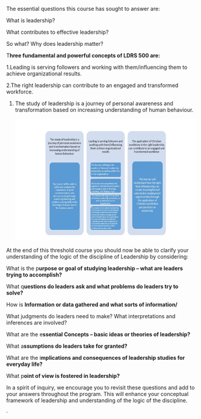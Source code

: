 The essential questions this course has sought to answer are:

What is leadership?

What contributes to effective leadership?

So what?  Why does leadership matter?

T**hree fundamental and powerful concepts of LDRS 500 are:**

1.Leading is serving followers and working with them/influencing them to achieve organizational results.

2.The right leadership can contribute to an engaged and transformed workforce.

1. The study of leadership is a journey of personal awareness and transformation based on increasing understanding of human behaviour.

   ![](/assets/import.png)

At the end of this threshold course you should now be able to clarify your understanding of the logic of the discipline of Leadership by considering:

What is the p**urpose or goal of studying leadership – what are leaders trying to accomplish?**

What q**uestions do leaders ask and what problems do leaders try to solve?**

How is **Information or data gathered and what sorts of information/**

What judgments do leaders need to make? What interpretations and inferences are involved?

What are the e**ssential Concepts – basic ideas or theories of leadership?**

What a**ssumptions do leaders take for granted?**

What are the i**mplications and consequences of leadership studies for everyday life?**

What p**oint of view is fostered in leadership?**

In a spirit of inquiry, we encourage you to revisit these questions and add to your answers throughout the program.  This will enhance your conceptual framework of leadership and understanding of the logic of the discipline.

·

